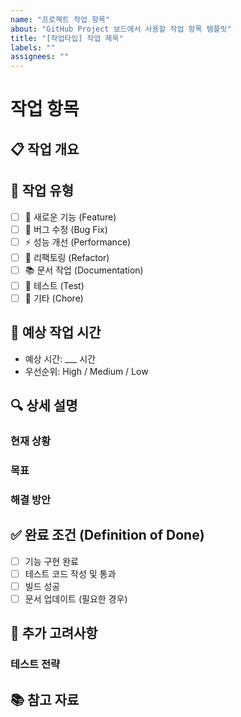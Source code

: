 ```yaml
---
name: "프로젝트 작업 항목"
about: "GitHub Project 보드에서 사용할 작업 항목 템플릿"
title: "[작업타입] 작업 제목"
labels: ""
assignees: ""
---
```


# 작업 항목

## 📋 작업 개요
<!-- 이 작업의 목적과 배경을 간략히 설명해주세요 -->

## 🎯 작업 유형
<!-- 해당하는 항목에 'x'를 표시해주세요 -->
- [ ] 🚀 새로운 기능 (Feature)
- [ ] 🐛 버그 수정 (Bug Fix)
- [ ] ⚡ 성능 개선 (Performance)
- [ ] 🔧 리팩토링 (Refactor)
- [ ] 📚 문서 작업 (Documentation)
- [ ] 🧪 테스트 (Test)
- [ ] 🔧 기타 (Chore)

## 📅 예상 작업 시간
<!-- 이 작업에 소요될 것으로 예상되는 시간 -->
- 예상 시간: ___ 시간
- 우선순위: High / Medium / Low

## 🔍 상세 설명
<!-- 구체적인 작업 내용을 설명해주세요 -->

### 현재 상황
<!-- 현재 문제점이나 개선이 필요한 부분 -->

### 목표
<!-- 이 작업을 통해 달성하고자 하는 목표 -->

### 해결 방안
<!-- 어떻게 접근할 것인지 간략한 계획 -->

## ✅ 완료 조건 (Definition of Done)
<!-- 이 작업이 완료되었다고 판단할 수 있는 구체적인 조건들 -->
- [ ] 기능 구현 완료
- [ ] 테스트 코드 작성 및 통과
- [ ] 빌드 성공 
- [ ] 문서 업데이트 (필요한 경우)

## 💭 추가 고려사항
<!-- 작업 시 특별히 주의해야 할 점이나 추가 정보 -->

### 테스트 전략
<!-- 기능 구현을 테스트하기 위한 방법 제시 -->


## 📚 참고 자료
<!-- 작업에 도움이 될 문서나 링크 -->
